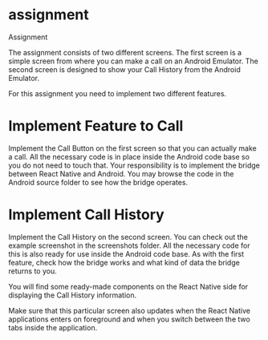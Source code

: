 # assignment
Assignment

The assignment consists of two different screens.
The first screen is a simple screen from where you can make a call on an Android Emulator.
The second screen is designed to show your Call History from the Android Emulator.

For this assignment you need to implement two different features.

# Implement Feature to Call

Implement the Call Button on the first screen so that you can actually make a call. All the necessary code is in place inside the Android code base so you do not need to touch that. Your responsibility is to implement the bridge between React Native and Android. You may browse the code in the Android source folder to see how the bridge operates.

# Implement Call History

Implement the Call History on the second screen. You can check out the example screenshot in the screenshots folder. All the necessary code for this is also ready for use inside the Android code base. As with the first feature, check how the bridge works and what kind of data the bridge returns to you.

You will find some ready-made components on the React Native side for displaying the Call History information.

Make sure that this particular screen also updates when the React Native applications enters on foreground and when you switch between the two tabs inside the application.

